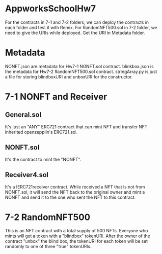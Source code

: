 # AppworksSchoolHw7
For the contracts in 7-1 and 7-2 folders, we can deploy the contracts in each folder and test it with Remix.
For RandomNFT500.sol in 7-2 folder, we need to give the URIs while deployed. Get the URI in Metadata folder.

# Metadata
NONFT.json are metadata for Hw7-1 NONFT.sol contract.
blinkbox.json is the metadata for Hw7-2 RandomNFT500.sol contract.
stringArray.py is just a file for storing blindboxURI and unboxURI for the constructor.

# 7-1 NONFT and Receiver
## General.sol
It's just an "ANY" ERC721 contract that can mint NFT and transfer NFT inherited openzepplin's ERC721.sol.
## NONFT.sol
It's the contract to mint the "NONFT".
## Receiver4.sol
It's a IERC721receiver contract. While received a NFT that is not from NONFT.sol, it will send the NFT back to the original owner and mint a NONFT and send it to the one who sent the NFT to this contract.

# 7-2 RandomNFT500
This is an NFT contract with a total supply of 500 NFTs. Everyone who mints will get a token with a "blindbox" tokenURI. After the owner of the contract "unbox" the blind box, the tokenURI for each token will be set randomly to one of three "true" tokenURIs.
